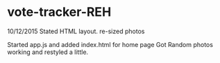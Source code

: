 # vote-tracker-REH

10/12/2015
Stated HTML layout. re-sized photos

Started app.js and added index.html for home page
Got Random photos working and restyled a little.
